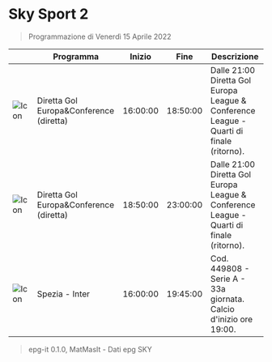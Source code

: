 # Sky Sport 2
> Programmazione di Venerdì 15 Aprile 2022

||Programma|Inizio|Fine|Descrizione|
|---|---|---|---|---|
|![Icon](https://guidatv.sky.it/uuid/da551690-9518-4bc4-9b8f-c624502bb317/cover?md5ChecksumParam=0d6bc241e77f469e8eceb2c1f12f3322)|Diretta Gol Europa&amp;Conference (diretta)|16:00:00|18:50:00|Dalle 21:00 Diretta Gol Europa League &amp; Conference League - Quarti di finale (ritorno).
|![Icon](https://guidatv.sky.it/uuid/da551690-9518-4bc4-9b8f-c624502bb317/cover?md5ChecksumParam=0d6bc241e77f469e8eceb2c1f12f3322)|Diretta Gol Europa&amp;Conference (diretta)|18:50:00|23:00:00|Dalle 21:00 Diretta Gol Europa League &amp; Conference League - Quarti di finale (ritorno).
|![Icon](https://guidatv.sky.it/uuid/609a8c84-3664-4638-88d2-630a784d12f9/cover?md5ChecksumParam=313a0b1f16ce23ebfb0b788ed5635d33)|Spezia - Inter|16:00:00|19:45:00|Cod. 449808 - Serie A - 33a giornata. Calcio d&#039;inizio ore 19:00.



 > epg-it 0.1.0, MatMasIt - Dati epg SKY